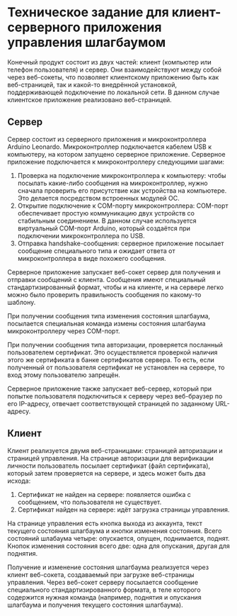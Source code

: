 # Техническое задание для клиент-серверного приложения управления шлагбаумом

Конечный продукт состоит из двух частей: клиент (компьютер или телефон пользователя) и сервер. Они взаимодействуют между собой через веб-сокеты, что позволяет клиентскому приложению быть как веб-страницей, так и какой-то внедрённой установкой, поддерживающей подключение по локальной сети. В данном случае клиентское приложение реализовано веб-страницей.

## Сервер

Сервер состоит из серверного приложения и микроконтроллера Arduino Leonardo. Микроконтроллер подключается кабелем USB к компьютеру, на котором запущено серверное приложение. Серверное приложение подключается к микроконтроллеру следующими шагами:

1. Проверка на подключение микроконтроллера к компьютеру: чтобы посылать какие-либо сообщения на микроконтроллер, нужно сначала проверить его присутствие как устройства на компьютере. Это делается посредством встроенных модулей ОС.
2. Открытие подключение к COM-порту микроконтроллера: COM-порт обеспечивает простую коммуникацию двух устройств со стабильным соединением. В данном случае используется виртуальный COM-порт Arduino, который создаётся при подключении микроконтроллера по USB.
3. Отправка handshake-сообщения: серверное приложение посылает сообщение специального типа и ожидает ответа от микроконтроллера в виде похожего сообщения.

Серверное приложение запускает веб-сокет сервер для получения и отправки сообщений с клиента. Сообщения имеют специальный стандартизированный формат, чтобы и на клиенте, и на сервере легко можно было проверить правильность сообщения по какому-то шаблону. 

При получении сообщения типа изменения состояния шлагбаума, посылается специальная команда измены состояния шлагбаума микроконтроллеру через COM-порт.

При получении сообщения типа авторизации, проверяется посланный пользователем сертификат. Это осуществляется проверкой наличия этого же сертификата в банке сертификатов сервера. То есть, если полученный от пользователя сертификат не установлен на сервере, то вход этому пользователю запрещён.

Серверное приложение также запускает веб-сервер, который при попытке пользователя подключиться к серверу через веб-браузер по его IP-адресу, отвечает соответствующей страницей по заданному URL-адресу.

## Клиент

Клиент реализуется двумя веб-страницами: страницей авторизации и страницей управления. На странице авторизации для верификации личности пользователь посылает сертификат (файл сертификата), который затем проверяется на сервере, и здесь может быть два исхода:

1. Сертификат не найден на сервере: появляется ошибка с сообщением, что пользователя не существует.
2. Сертификат найден на сервере: идёт загрузка страницы управления.

На странице управления есть кнопка выхода из аккаунта, текст текущего состояния шлагбаума и кнопки изменения состояния. Всего состояний шлабаума четыре: опускается, опущен, поднимается, поднят. Кнопок изменения состояния всего две: одна для опускания, другая для поднятия.

Получение и изменение состояния шлагбаума реализуется через клиент веб-сокета, создаваемый при загрузке веб-страницы управления. Через веб-сокет серверу посылается сообщение специального стандартизированного формата, в теле которого содержится нужная команда (например, поднятия и опускания шлагбаума и получения текущего состояния шлагбаума).